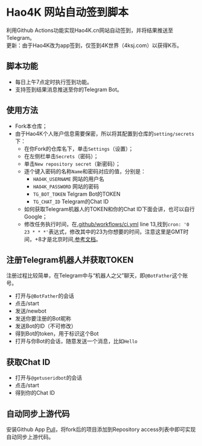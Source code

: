 # Hao4K 网站自动签到脚本

利用Github Actions功能实现Hao4K.cn网站自动签到，并将结果推送至Telegram。   
更新：由于Hao4K改为app签到，仅签到4K世界（4ksj.com）以获得K币。

## 脚本功能
- 每日上午7点定时执行签到功能。
- 支持签到结果消息推送至你的Telegram Bot。

## 使用方法
- Fork本仓库；
- 由于Hao4K个人账户信息需要保密，所以将其配置到仓库的`setting/secrets`下：
    - 在你Fork的仓库名下，单击`Settings`（设置）；
    - 在左侧栏单击`Secrets`（密码）；
    - 单击`New repository secret`（新密码）；
    - 逐个键入密码的名称`Name`和密码对应的值，分别是：
        - `HAO4K_USERNAME` 网站的用户名
        - `HAO4K_PASSWORD` 网站的密码
        - `TG_BOT_TOKEN` Telgram Bot的TOKEN
        - `TG_CHAT_ID` Telegram的Chat ID
    - 如何获取Telegram机器人的TOKEN和你的Chat ID下面会讲，也可以自行Google；
    - 修改任务执行时间，在[.github/workflows/ci.yml](https://github.com/bychen009/hao4k-auto-sign-in/blob/master/.github/workflows/ci.yml) line 13,找到`cron: '0 23 * * *'`表达式，修改其中的23为你想要的时间，注意这里是GMT时间，+8才是北京时间,[参考文档](https://docs.github.com/cn/actions/reference/events-that-trigger-workflows#scheduled-events)。

## 注册Telegram机器人并获取TOKEN
注册过程比较简单，在Telegram中与“机器人之父”聊天，即`@BotFather`这个账号。
- 打开与`@BotFather`的会话
- 点击/start
- 发送/newbot
- 发送你要注册的Bot昵称
- 发送Bot的ID（不可修改）
- 得到Bot的token，用于标识这个Bot
- 打开与你Bot的会话，随意发送一个消息，比如`Hello`

## 获取Chat ID  
- 打开与`@getuseridbot`的会话
- 点击/start
- 得到你的Chat ID

## 自动同步上游代码
安装Github App [Pull](https://github.com/apps/pull)，将fork后的项目添加到Repository access列表中即可实现自动同步上游代码。

